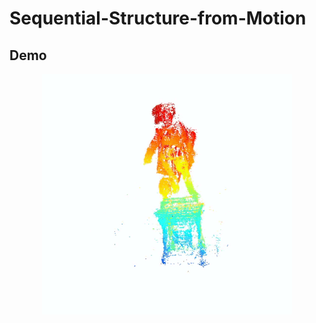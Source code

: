 # Sequential-Structure-from-Motion

## Demo

<p align="center">
  <img src="Demo/reconstruction.gif" width="400"/>
</p>
